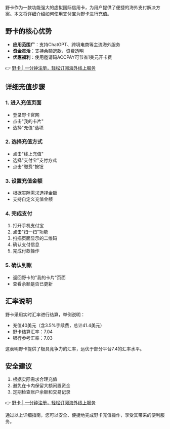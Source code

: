 野卡作为一款功能强大的虚拟国际信用卡，为用户提供了便捷的海外支付解决方案。本文将详细介绍如何使用支付宝为野卡进行充值。

## 野卡的核心优势

- **应用范围广**：支持ChatGPT、跨境电商等主流海外服务
- **资金灵活**：支持余额退款，资费透明
- **优惠福利**：使用邀请码ACCPAY可节省1美元开卡费

👉 [野卡 | 一分钟注册，轻松订阅海外线上服务](https://bit.ly/bewildcard)

## 详细充值步骤

### 1. 进入充值页面
- 登录野卡官网
- 点击"我的卡片"
- 选择"充值"选项

### 2. 选择充值方式
- 点击"线上充值"
- 选择"支付宝"支付方式
- 点击"缴费"按钮

### 3. 设置充值金额
- 根据实际需求选择金额
- 支持自定义充值金额

### 4. 完成支付
1. 打开手机支付宝
2. 点击"扫一扫"功能
3. 扫描页面显示的二维码
4. 确认支付信息
5. 完成付款操作

### 5. 确认到账
- 返回野卡的"我的卡片"页面
- 查看余额是否已更新

## 汇率说明

野卡采用实时汇率进行结算，举例说明：
- 充值40美元（含3.5%手续费，总计41.4美元）
- 野卡结算汇率：7.04
- 银行参考汇率：7.03

这表明野卡提供了极具竞争力的汇率，远优于部分平台7.4的汇率水平。

## 安全建议

1. 根据实际需求合理充值
2. 避免在卡内保留大额闲置资金
3. 定期检查账户余额和交易记录

👉 [野卡 | 一分钟注册，轻松订阅海外线上服务](https://bit.ly/bewildcard)

通过以上详细指南，您可以安全、便捷地完成野卡充值操作，享受其带来的便利服务。